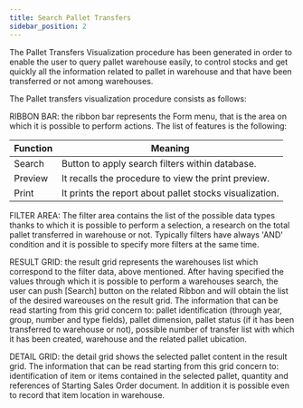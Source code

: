 ```yaml
---
title: Search Pallet Transfers
sidebar_position: 2
---
```


The Pallet Transfers Visualization procedure has been generated in order to enable the user to query pallet warehouse easily, to control stocks and get quickly all the information related to pallet in warehouse and that have been transferred or not among warehouses.

The Pallet transfers visualization procedure consists as follows:

RIBBON BAR: the ribbon bar represents the Form menu, that is the area on which it is possible to perform actions. The list of features is the following:



| Function | Meaning |
| --- | --- |
| Search | Button to apply search filters within database. |
| Preview | It recalls the procedure to view the print preview. |
| Print | It prints the report about pallet stocks visualization. |

FILTER AREA: The filter area contains the list of the possible data types thanks to which it is possible to perform a selection, a research on the total pallet transferred in warehouse or not. Typically filters have always 'AND' condition and it is possible to specify more filters at the same time.

RESULT GRID: the result grid represents the warehouses list which correspond to the filter data, above mentioned. After having specified the values through which it is possible to perform a warehouses search, the user can push [Search] button on the related Ribbon and will obtain the list of the desired wareouses on the result grid. The information that can be read starting from this grid concern to: pallet identification (through year, group, number and type fields), pallet dimension, pallet status (if it has been transferred to warehouse or not), possible number of transfer list with which it has been created, warehouse and the related pallet ubication.

DETAIL GRID: the detail grid shows the selected pallet content in the result grid. The information that can be read starting from this grid concern to: identification of item or items contained in the selected pallet, quantity and references of Starting Sales Order document. In addition it is possible even to record that item location in warehouse.






